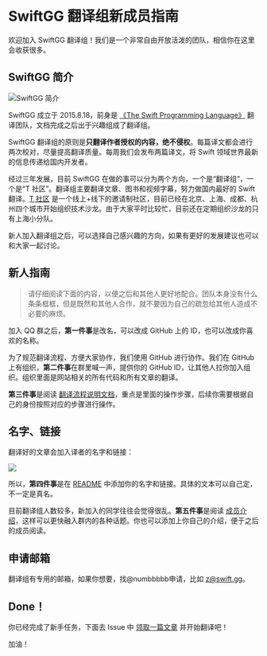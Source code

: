 # SwiftGG 翻译组新成员指南

欢迎加入 SwiftGG 翻译组！我们是一个非常自由开放活泼的团队，相信你在这里会收获很多。

## SwiftGG 简介

![SwiftGG 简介](http://static.zybuluo.com/numbbbbb/vf1qkyzl8g681s9mkdsey3j0/SwiftGG%E5%9B%BE.png)

SwiftGG 成立于 2015.8.18，前身是 [《The Swift Programming Language》](https://github.com/SwiftGGTeam/the-swift-programming-language-in-chinese/tree/gh-pages) 翻译团队，文档完成之后出于兴趣组成了翻译组。

SwiftGG 翻译组的原则是**只翻译作者授权的内容，绝不侵权**。每篇译文都会进行两次校对，尽量提高翻译质量。每周我们会发布两篇译文，将 Swift 领域世界最新的信息传递给国内开发者。

经过三年发展，目前 SwiftGG 在做的事可以分为两个方向，一个是“翻译组”，一个是“T 社区”。翻译组主要翻译文章、图书和视频字幕，努力做国内最好的 Swift 翻译。[T 社区](http://t.swift.gg) 是一个线上+线下的邀请制社区，目前已经在北京、上海、成都、杭州四个城市开始组织技术沙龙。由于大家平时比较忙，目前还在定期组织沙龙的只有上海小分队。

新人加入翻译组之后，可以选择自己感兴趣的方向，如果有更好的发展建议也可以和大家一起讨论。

## 新人指南

> 请仔细阅读下面的内容，以便之后和其他人更好地配合。团队本身没有什么条条框框，但是既然和其他人合作，就不要因为自己的疏忽给其他人造成不必要的麻烦。

加入 QQ 群之后，**第一件事**是改名，可以改成 GitHub 上的 ID，也可以改成你喜欢的名称。

为了规范翻译流程、方便大家协作，我们使用 GitHub 进行协作。我们在 GitHub 上有组织，**第二件事**在群里喊一声，提供你的 GitHub ID，让其他人拉你加入组织。组织里面是网站相关的所有代码和所有文章的翻译。

**第三件事**是阅读 [翻译流程说明文档](https://github.com/SwiftGGTeam/translation/blob/master/%E7%BF%BB%E8%AF%91%E6%B5%81%E7%A8%8B%E8%AF%A6%E7%BB%86%E8%AF%B4%E6%98%8E.md)，重点是里面的操作步骤，后续你需要根据自己的身份按照对应的步骤进行操作。

## 名字、链接

翻译好的文章会加入译者的名字和链接：

![](https://raw.githubusercontent.com/SwiftGGTeam/GGHexo/master/guide-imgs/5.png)

所以，**第四件事**是在 [README](https://github.com/SwiftGGTeam/translation/blob/master/README.md) 中添加你的名字和链接。具体的文本可以自己定，不一定是真名。

目前翻译组人数较多，新加入的同学往往会觉得很乱。**第五件事**是阅读 [成员介绍](https://github.com/SwiftGGTeam/translation/blob/master/%E6%88%90%E5%91%98%E4%BB%8B%E7%BB%8D.md)，这样可以更快融入群内的各种话题。你也可以添加上你自己的介绍，便于之后的成员阅读。

## 申请邮箱

翻译组有专用的邮箱，如果你想要，找@numbbbbb申请，比如 z@swift.gg。

## Done！

你已经完成了新手任务，下面去 Issue 中 [领取一篇文章](https://github.com/SwiftGGTeam/translation/issues) 并开始翻译吧！

加油！
